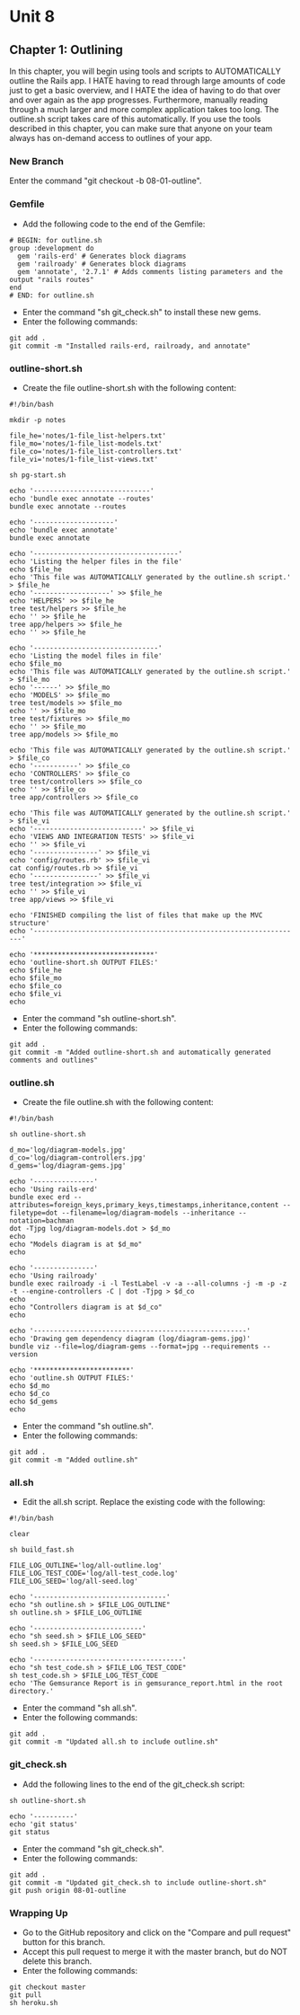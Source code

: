 # Unit 8
## Chapter 1: Outlining

In this chapter, you will begin using tools and scripts to AUTOMATICALLY outline the Rails app.  I HATE having to read through large amounts of code just to get a basic overview, and I HATE the idea of having to do that over and over again as the app progresses.  Furthermore, manually reading through a much larger and more complex application takes too long.  The outline.sh script takes care of this automatically.  If you use the tools described in this chapter, you can make sure that anyone on your team always has on-demand access to outlines of your app.

### New Branch
Enter the command "git checkout -b 08-01-outline".

### Gemfile
* Add the following code to the end of the Gemfile:
```
# BEGIN: for outline.sh
group :development do
  gem 'rails-erd' # Generates block diagrams
  gem 'railroady' # Generates block diagrams
  gem 'annotate', '2.7.1' # Adds comments listing parameters and the output "rails routes"
end
# END: for outline.sh
```
* Enter the command "sh git_check.sh" to install these new gems.
* Enter the following commands:
```
git add .
git commit -m "Installed rails-erd, railroady, and annotate"
```
### outline-short.sh
* Create the file outline-short.sh with the following content:
```
#!/bin/bash

mkdir -p notes

file_he='notes/1-file_list-helpers.txt'
file_mo='notes/1-file_list-models.txt'
file_co='notes/1-file_list-controllers.txt'
file_vi='notes/1-file_list-views.txt'

sh pg-start.sh

echo '-----------------------------'
echo 'bundle exec annotate --routes'
bundle exec annotate --routes

echo '--------------------'
echo 'bundle exec annotate'
bundle exec annotate

echo '------------------------------------'
echo 'Listing the helper files in the file'
echo $file_he
echo 'This file was AUTOMATICALLY generated by the outline.sh script.' > $file_he
echo '-------------------' >> $file_he
echo 'HELPERS' >> $file_he
tree test/helpers >> $file_he
echo '' >> $file_he
tree app/helpers >> $file_he
echo '' >> $file_he

echo '-------------------------------'
echo 'Listing the model files in file'
echo $file_mo
echo 'This file was AUTOMATICALLY generated by the outline.sh script.' > $file_mo
echo '------' >> $file_mo
echo 'MODELS' >> $file_mo
tree test/models >> $file_mo
echo '' >> $file_mo
tree test/fixtures >> $file_mo
echo '' >> $file_mo
tree app/models >> $file_mo

echo 'This file was AUTOMATICALLY generated by the outline.sh script.' > $file_co
echo '-----------' >> $file_co
echo 'CONTROLLERS' >> $file_co
tree test/controllers >> $file_co
echo '' >> $file_co
tree app/controllers >> $file_co

echo 'This file was AUTOMATICALLY generated by the outline.sh script.' > $file_vi
echo '---------------------------' >> $file_vi
echo 'VIEWS AND INTEGRATION TESTS' >> $file_vi
echo '' >> $file_vi
echo '----------------' >> $file_vi
echo 'config/routes.rb' >> $file_vi
cat config/routes.rb >> $file_vi
echo '----------------' >> $file_vi
tree test/integration >> $file_vi
echo '' >> $file_vi
tree app/views >> $file_vi

echo 'FINISHED compiling the list of files that make up the MVC structure'
echo '-------------------------------------------------------------------'

echo '******************************'
echo 'outline-short.sh OUTPUT FILES:'
echo $file_he
echo $file_mo
echo $file_co
echo $file_vi
echo
```
* Enter the command "sh outline-short.sh".
* Enter the following commands:
```
git add .
git commit -m "Added outline-short.sh and automatically generated comments and outlines"
```

### outline.sh
* Create the file outline.sh with the following content:
```
#!/bin/bash

sh outline-short.sh

d_mo='log/diagram-models.jpg'
d_co='log/diagram-controllers.jpg'
d_gems='log/diagram-gems.jpg'

echo '---------------'
echo 'Using rails-erd'
bundle exec erd --attributes=foreign_keys,primary_keys,timestamps,inheritance,content --filetype=dot --filename=log/diagram-models --inheritance --notation=bachman
dot -Tjpg log/diagram-models.dot > $d_mo
echo
echo "Models diagram is at $d_mo"
echo

echo '---------------'
echo 'Using railroady'
bundle exec railroady -i -l TestLabel -v -a --all-columns -j -m -p -z -t --engine-controllers -C | dot -Tjpg > $d_co
echo
echo "Controllers diagram is at $d_co"
echo

echo '-----------------------------------------------------'
echo 'Drawing gem dependency diagram (log/diagram-gems.jpg)'
bundle viz --file=log/diagram-gems --format=jpg --requirements --version

echo '************************'
echo 'outline.sh OUTPUT FILES:'
echo $d_mo
echo $d_co
echo $d_gems
echo
```
* Enter the command "sh outline.sh".
* Enter the following commands:
```
git add .
git commit -m "Added outline.sh"
```

### all.sh
* Edit the all.sh script.  Replace the existing code with the following:
```
#!/bin/bash

clear

sh build_fast.sh

FILE_LOG_OUTLINE='log/all-outline.log'
FILE_LOG_TEST_CODE='log/all-test_code.log'
FILE_LOG_SEED='log/all-seed.log'

echo '---------------------------------'
echo "sh outline.sh > $FILE_LOG_OUTLINE"
sh outline.sh > $FILE_LOG_OUTLINE

echo '---------------------------'
echo "sh seed.sh > $FILE_LOG_SEED"
sh seed.sh > $FILE_LOG_SEED

echo '-------------------------------------'
echo "sh test_code.sh > $FILE_LOG_TEST_CODE"
sh test_code.sh > $FILE_LOG_TEST_CODE
echo 'The Gemsurance Report is in gemsurance_report.html in the root directory.'
```
* Enter the command "sh all.sh".
* Enter the following commands:
```
git add .
git commit -m "Updated all.sh to include outline.sh"
```

### git_check.sh
* Add the following lines to the end of the git_check.sh script:
```
sh outline-short.sh

echo '----------'
echo 'git status'
git status
```
* Enter the command "sh git_check.sh".
* Enter the following commands:
```
git add .
git commit -m "Updated git_check.sh to include outline-short.sh"
git push origin 08-01-outline
```

### Wrapping Up
* Go to the GitHub repository and click on the "Compare and pull request" button for this branch.
* Accept this pull request to merge it with the master branch, but do NOT delete this branch.
* Enter the following commands:
```
git checkout master
git pull
sh heroku.sh
```
